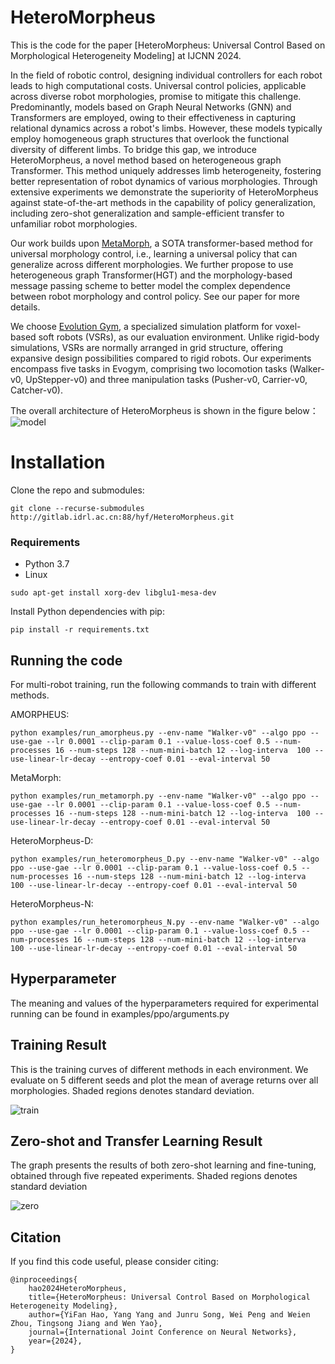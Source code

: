 # HeteroMorpheus
This is the code for the paper [HeteroMorpheus: Universal Control Based on Morphological Heterogeneity Modeling] at IJCNN 2024.

In the field of robotic control, designing individual controllers for each robot leads to high computational costs. Universal control policies, applicable across diverse robot morphologies, promise to mitigate this challenge. Predominantly, models based on Graph Neural Networks (GNN) and Transformers are employed, owing to their effectiveness in capturing relational dynamics across a robot's limbs. However, these models typically employ homogeneous graph structures that overlook the functional diversity of different limbs. To bridge this gap, we introduce HeteroMorpheus, a novel method based on heterogeneous graph Transformer. This method uniquely addresses limb heterogeneity, fostering better representation of robot dynamics of various morphologies. Through extensive experiments we demonstrate the superiority of HeteroMorpheus against state-of-the-art methods in the capability of policy generalization, including zero-shot generalization and sample-efficient transfer to unfamiliar robot morphologies.

Our work builds upon [MetaMorph](https://arxiv.org/abs/2203.11931), a SOTA transformer-based method for universal morphology control, i.e., learning a universal policy that can generalize across different morphologies. We further propose to use heterogeneous graph Transformer(HGT) and the morphology-based message passing scheme to better model the complex dependence between robot morphology and control policy. See our paper for more details. 

We choose [Evolution Gym](https://evolutiongym.github.io/), a specialized simulation platform for voxel-based soft robots (VSRs), as our evaluation environment. Unlike rigid-body simulations, VSRs are normally arranged in grid structure, offering expansive design possibilities compared to rigid robots. Our experiments encompass five tasks in Evogym, comprising two locomotion tasks (Walker-v0, UpStepper-v0) and three manipulation tasks (Pusher-v0, Carrier-v0, Catcher-v0).

The overall architecture of HeteroMorpheus is shown in the figure below：
![model](images/model.png)

# Installation

Clone the repo and submodules:

```shell
git clone --recurse-submodules http://gitlab.idrl.ac.cn:88/hyf/HeteroMorpheus.git
```

### Requirements
* Python 3.7
* Linux
  
```shell
sudo apt-get install xorg-dev libglu1-mesa-dev
```

Install Python dependencies with pip:

```shell
pip install -r requirements.txt
```

## Running the code
For multi-robot training, run the following commands to train with different methods. 

AMORPHEUS:

```shell
python examples/run_amorpheus.py --env-name "Walker-v0" --algo ppo --use-gae --lr 0.0001 --clip-param 0.1 --value-loss-coef 0.5 --num-processes 16 --num-steps 128 --num-mini-batch 12 --log-interva  100 --use-linear-lr-decay --entropy-coef 0.01 --eval-interval 50
```

MetaMorph: 

```shell
python examples/run_metamorph.py --env-name "Walker-v0" --algo ppo --use-gae --lr 0.0001 --clip-param 0.1 --value-loss-coef 0.5 --num-processes 16 --num-steps 128 --num-mini-batch 12 --log-interva  100 --use-linear-lr-decay --entropy-coef 0.01 --eval-interval 50
```

HeteroMorpheus-D: 

```shell
python examples/run_heteromorpheus_D.py --env-name "Walker-v0" --algo ppo --use-gae --lr 0.0001 --clip-param 0.1 --value-loss-coef 0.5 --num-processes 16 --num-steps 128 --num-mini-batch 12 --log-interva  100 --use-linear-lr-decay --entropy-coef 0.01 --eval-interval 50
```

HeteroMorpheus-N: 

```shell
python examples/run_heteromorpheus_N.py --env-name "Walker-v0" --algo ppo --use-gae --lr 0.0001 --clip-param 0.1 --value-loss-coef 0.5 --num-processes 16 --num-steps 128 --num-mini-batch 12 --log-interva  100 --use-linear-lr-decay --entropy-coef 0.01 --eval-interval 50
```

## Hyperparameter

The meaning and values of the hyperparameters required for experimental running can be found in examples/ppo/arguments.py

## Training Result

This is the training curves of different methods in each environment. We evaluate on 5 different seeds and plot the mean of average returns over all morphologies. Shaded regions denotes standard deviation.

![train](images/train.png)

## Zero-shot and Transfer Learning Result

The graph presents the results of both zero-shot learning and fine-tuning, obtained through five repeated experiments. Shaded regions denotes standard deviation

![zero](images/zero.png)

## Citation
If you find this code useful, please consider citing:

```
@inproceedings{
    hao2024HeteroMorpheus,
    title={HeteroMorpheus: Universal Control Based on Morphological Heterogeneity Modeling},
    author={YiFan Hao, Yang Yang and Junru Song, Wei Peng and Weien Zhou, Tingsong Jiang and Wen Yao},
    journal={International Joint Conference on Neural Networks},
    year={2024},
}

```

